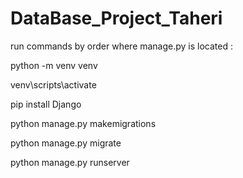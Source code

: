 # DataBase_Project_Taheri

run commands by order where manage.py is located :

python -m venv venv

venv\scripts\activate

pip install Django

python manage.py makemigrations

python manage.py migrate

python manage.py runserver

